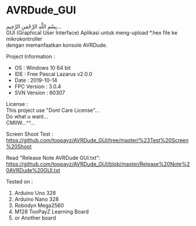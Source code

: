 # AVRDude_GUI
بِسْمِ اللَّهِ الرَّحْمَنِ الرَّحِيم...  
GUI (Graphical User Interface) Aplikasi untuk meng-upload *.hex file ke mikrokontroller  
dengan memanfaatkan konsole AVRDude.  

Project Information :
- OS   : Windows 10 64 bit  
- IDE  : Free Pascal Lazarus v2.0.0  
- Date : 2019-10-14  
- FPC Version : 3.0.4  
- SVN Version : 60307  

License :  
This project use "Dont Care License"...  
Do what u want...  
CMIIW...^^...  

Screen Shoot Test :  
https://github.com/toopayz/AVRDude_GUI/tree/master/%23Test%20Screen%20Shoot

Read "Release Note AVRDude GUI.txt":  
https://github.com/toopayz/AVRDude_GUI/blob/master/Release%20Note%20AVRDude%20GUI.txt

Tested on :
1. Arduino Uno 328
2. Arduino Nano 328
3. Robodyn Mega2560
4. M128 TooPayZ Learning Board
5. or Another board
